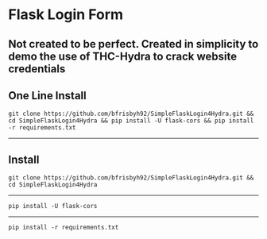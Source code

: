 # Flask Login Form
## Not created to be perfect. Created in simplicity to demo the use of THC-Hydra to crack website credentials

## One Line Install

`git clone https://github.com/bfrisbyh92/SimpleFlaskLogin4Hydra.git && cd SimpleFlaskLogin4Hydra && pip install -U flask-cors && pip install -r requirements.txt`

--------------------

## Install

`git clone https://github.com/bfrisbyh92/SimpleFlaskLogin4Hydra.git && cd SimpleFlaskLogin4Hydra`

----------

`pip install -U flask-cors`

----------------

`pip install -r requirements.txt`
